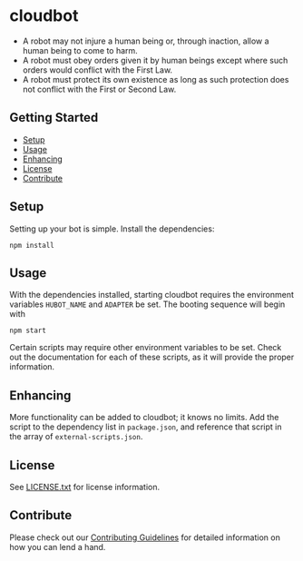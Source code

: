 # cloudbot

- A robot may not injure a human being or, through inaction, allow a human being to come to harm.
- A robot must obey orders given it by human beings except where such orders would conflict with the First Law.
- A robot must protect its own existence as long as such protection does not conflict with the First or Second Law.

## Getting Started

  * [Setup](#setup)
  * [Usage](#usage)
  * [Enhancing](#enhancing)
  * [License](#license)
  * [Contribute](#contribute)

## Setup <a id="setup"></a>

Setting up your bot is simple. Install the dependencies:

```
npm install
```

## Usage <a id="usage"></a>

With the dependencies installed, starting cloudbot requires the environment variables `HUBOT_NAME` and `ADAPTER` be set. The booting sequence will begin with

```
npm start
```

Certain scripts may require other environment variables to be set. Check out the documentation for each of these scripts, as it will provide the proper information.

## Enhancing <a id="enhancing"></a>

More functionality can be added to cloudbot; it knows no limits. Add the script to the dependency list in `package.json`, and reference that script in the array of `external-scripts.json`.

## License <a id="license"></a>

See [LICENSE.txt](./LICENSE.txt) for license information.

## Contribute <a id="contribute"></a>

Please check out our [Contributing Guidelines](./CONTRIBUTING.md) for detailed information on how you can lend a hand.
